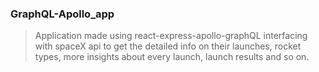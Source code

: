 ### GraphQL-Apollo_app
> Application made using react-express-apollo-graphQL interfacing with spaceX api to get the detailed info on their launches, rocket types, more insights about every launch, launch results and so on.

